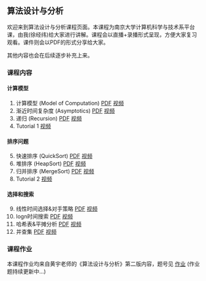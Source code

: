## 算法设计与分析

欢迎来到算法设计与分析课程页面。本课程为南京大学计算机科学与技术系平台课，由我(徐经纬)给大家进行讲解。课程会以直播+录播形式呈现，方便大家复习观看。课件则会以PDF的形式分享给大家。

其他内容也会在后续逐步补充上来。

### 课程内容

#### 计算模型
1. 计算模型 (Model of Computation) [PDF](slides/L1.pdf) [视频](https://www.bilibili.com/video/BV12a411k71R)
2. 渐近时间复杂度 (Asymptotics) [PDF](slides/L2.pdf) [视频](https://www.bilibili.com/video/BV17S4y1r7ng)
3. 递归 (Recursion) [PDF](slides/L3.pdf) [视频](https://www.bilibili.com/video/BV1NY411578a)
4. Tutorial 1 [视频](https://www.bilibili.com/video/BV13R4y157EM) 
#### 排序问题
5. 快速排序 (QuickSort) [PDF](slides/L4.pdf) [视频](https://www.bilibili.com/video/BV1Su411D74j)
6. 堆排序 (HeapSort) [PDF](slides/L5.pdf) [视频](https://www.bilibili.com/video/BV1bu411D7JE)
7. 归并排序 (MergeSort) [PDF](slides/L6.pdf) [视频](https://www.bilibili.com/video/BV1SY411g7NQ)
8. Tutorial 2 [视频](https://www.bilibili.com/video/BV1BL4y1u7aD) 
#### 选择和搜索
9. 线性时间选择&对手策略 [PDF](slides/L7.pdf) [视频](https://www.bilibili.com/video/BV1yL411P7jT)
10. logn时间搜索 [PDF](slides/L8.pdf) [视频](https://www.bilibili.com/video/BV1eb4y1s)
11.  哈希表&平摊分析 [PDF](slides/L9.pdf) [视频](https://www.bilibili.com/video/BV18q4y1v7Wy)
12. 并查集 [PDF](slides/L10.pdf) [视频](https://www.bilibili.com/video/BV1Bi4y1k7C6)



### 课程作业

本课程作业均来自黄宇老师的《算法设计与分析》第二版内容，题号见 [作业](a.pdf) (作业题持续更新中...)